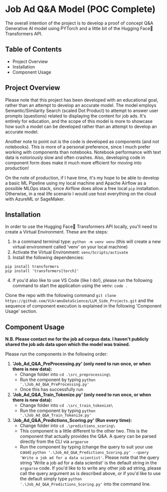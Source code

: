 # Job Ad Q&A Model (POC Complete)
The overall intention of the project is to develop a proof of concept Q&A Generative AI model using PYTorch and a little bit of the Hugging Face🤗 Transformers API.

## Table of Contents
- Project Overview
- Installation
- Component Usage

## Project Overview
Please note that this project has been developed with an educational goal, rather than an attempt to develop an accurate model. The model employs Semantic/Similarity Search (scaled Dot Product) to attempt to answer user prompts (questions) related to displaying the content for job ads. It's entirely for education, and the scope of this model is more to showcase how such a model can be developed rather than an attempt to develop an accurate model.

Another note to point out is the code is developed as components (and not notebooks). This is more of a personal preference, since I much prefer working with components than notebooks. Notebook performance with text data is notoriously slow and often crashes. Also, developing code in component form does make it much more efficient for moving into production!

On the note of production, if I have time, it's my hope to be able to develop a basic ML Pipeline using my local machine and Apache Airflow as a possible MLOps stack, since Airflow does allow a free local `pip` installation. Otherwise, in a real life scenario I would use host everything on the cloud with AzureML or SageMaker.

## Installation
In order to use the Hugging Face🤗 Transformers API locally, you'll need to create a Virtual Environment. These are the steps:
1. In a command terminal type: `python -m venv venv` (this will create a new virtual environment called 'venv' on your local machine)
2. Activate the Virtual Environment: `venv/Scripts/activate`
3. Install the following dependencies:
```
pip install transformers
pip install 'transformers[torch]'
```
4. If you'd also like to use VS Code (like I do!), please run the following command to start the application using the venv: `code .`

Clone the repo with the following command `git clone https://github.com/VikramsDataScience/LLM_Side_Projects.git` and the sequence of component execution is explained in the following 'Component Usage' section.

## Component Usage
**N.B. Please contact me for the job ad corpus data. I haven't publicly shared the job ads data upon which the model was trained.**

Please run the components in the following order:
1. **'Job_Ad_Q&A_PreProcessing.py' (only need to run once, or when there is new data):** 
    - Change folder into `cd .\src_preprocessing\`
    - Run the component by typing `python '.\Job_Ad_Q&A_PreProcessing.py'`
    - Once this has successfully run 
2. **'Job_Ad_Q&A_Train_Tokenize.py' (only need to run once, or when there is new data):**
    - Change folder into `cd .\src_train_tokenize\`
    - Run the component by typing `python '.\Job_Ad_Q&A_Train_Tokenize.py'`
3. **'Job_Ad_Q&A_Predictions_Scoring.py' (Run every time):**
    - Change folder into `cd .\predictions_scoring\`
    - This component is a little different to the other two. This is the component that actually provides the Q&A. A query can be parsed directly from the CLI via `argparse`
    - Run the component by typing (change the query to suit your use case) `python '.\Job_Ad_Q&A_Predictions_Scoring.py' --query 'Write a job ad for a data scientist'`. Please note that the query string 'Write a job ad for a data scientist' is the default string in the `argparse` code. If you'd like to to write any other job ad string, please call the query argument as is described above, or if you'd like to use the default simply type `python '.\Job_Ad_Q&A_Predictions_Scoring.py'` into the command line.
